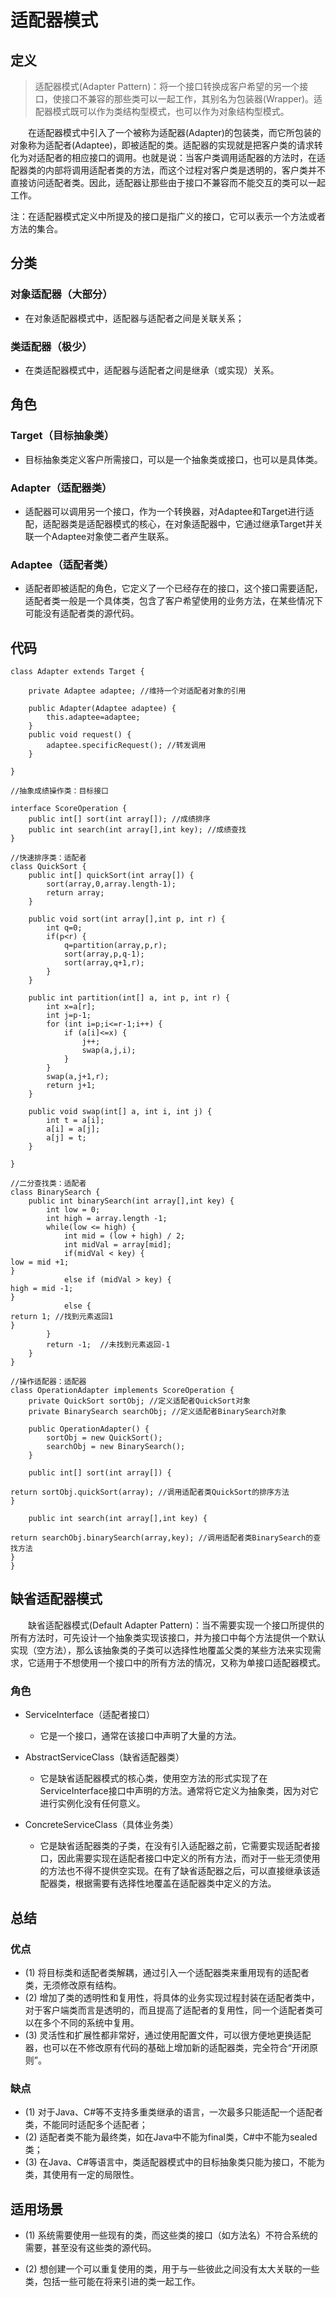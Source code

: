 # 适配器模式

## 定义

> 适配器模式(Adapter Pattern)：将一个接口转换成客户希望的另一个接口，使接口不兼容的那些类可以一起工作，其别名为包装器(Wrapper)。适配器模式既可以作为类结构型模式，也可以作为对象结构型模式。

&#8195;&#8195;在适配器模式中引入了一个被称为适配器(Adapter)的包装类，而它所包装的对象称为适配者(Adaptee)，即被适配的类。适配器的实现就是把客户类的请求转化为对适配者的相应接口的调用。也就是说：当客户类调用适配器的方法时，在适配器类的内部将调用适配者类的方法，而这个过程对客户类是透明的，客户类并不直接访问适配者类。因此，适配器让那些由于接口不兼容而不能交互的类可以一起工作。

注：在适配器模式定义中所提及的接口是指广义的接口，它可以表示一个方法或者方法的集合。

## 分类

### 对象适配器（大部分）

- 在对象适配器模式中，适配器与适配者之间是关联关系；

### 类适配器（极少）

- 在类适配器模式中，适配器与适配者之间是继承（或实现）关系。

## 角色

### Target（目标抽象类）

- 目标抽象类定义客户所需接口，可以是一个抽象类或接口，也可以是具体类。

### Adapter（适配器类）

- 适配器可以调用另一个接口，作为一个转换器，对Adaptee和Target进行适配，适配器类是适配器模式的核心，在对象适配器中，它通过继承Target并关联一个Adaptee对象使二者产生联系。

### Adaptee（适配者类）

- 适配者即被适配的角色，它定义了一个已经存在的接口，这个接口需要适配，适配者类一般是一个具体类，包含了客户希望使用的业务方法，在某些情况下可能没有适配者类的源代码。

## 代码

```
class Adapter extends Target {

    private Adaptee adaptee; //维持一个对适配者对象的引用
    
    public Adapter(Adaptee adaptee) {
    	this.adaptee=adaptee;
    }
    public void request() {
    	adaptee.specificRequest(); //转发调用
    }

}

//抽象成绩操作类：目标接口

interface ScoreOperation {
	public int[] sort(int array[]); //成绩排序
	public int search(int array[],int key); //成绩查找
}

//快速排序类：适配者
class QuickSort {
	public int[] quickSort(int array[]) {
		sort(array,0,array.length-1);
		return array;
	}

    public void sort(int array[],int p, int r) {
    	int q=0;
    	if(p<r) {
    		q=partition(array,p,r);
    		sort(array,p,q-1);
            sort(array,q+1,r);
    	}
    }
     
    public int partition(int[] a, int p, int r) {
    	int x=a[r];
    	int j=p-1;
    	for (int i=p;i<=r-1;i++) {
    		if (a[i]<=x) {
    			j++;
    			swap(a,j,i);
    		}
    	}
    	swap(a,j+1,r);
    	return j+1;	
    }
     
    public void swap(int[] a, int i, int j) {   
        int t = a[i];   
        a[i] = a[j];   
        a[j] = t;   
    }

}

//二分查找类：适配者
class BinarySearch {
	public int binarySearch(int array[],int key) {
		int low = 0;
		int high = array.length -1;
		while(low <= high) {
			int mid = (low + high) / 2;
			int midVal = array[mid];
			if(midVal < key) {  
low = mid +1;  
}
			else if (midVal > key) {  
high = mid -1;  
}
			else {  
return 1; //找到元素返回1  
}
		}
		return -1;  //未找到元素返回-1
	}
}

//操作适配器：适配器
class OperationAdapter implements ScoreOperation {
	private QuickSort sortObj; //定义适配者QuickSort对象
	private BinarySearch searchObj; //定义适配者BinarySearch对象

    public OperationAdapter() {
    	sortObj = new QuickSort();
    	searchObj = new BinarySearch();
    }
     
    public int[] sort(int array[]) {  

return sortObj.quickSort(array); //调用适配者类QuickSort的排序方法
}

    public int search(int array[],int key) {  

return searchObj.binarySearch(array,key); //调用适配者类BinarySearch的查找方法
}
}

```



##   缺省适配器模式

&#8195;&#8195;缺省适配器模式(Default Adapter Pattern)：当不需要实现一个接口所提供的所有方法时，可先设计一个抽象类实现该接口，并为接口中每个方法提供一个默认实现（空方法），那么该抽象类的子类可以选择性地覆盖父类的某些方法来实现需求，它适用于不想使用一个接口中的所有方法的情况，又称为单接口适配器模式。

### 角色

-  ServiceInterface（适配者接口）

	- 它是一个接口，通常在该接口中声明了大量的方法。

- AbstractServiceClass（缺省适配器类）

	- 它是缺省适配器模式的核心类，使用空方法的形式实现了在ServiceInterface接口中声明的方法。通常将它定义为抽象类，因为对它进行实例化没有任何意义。

- ConcreteServiceClass（具体业务类）

	- 它是缺省适配器类的子类，在没有引入适配器之前，它需要实现适配者接口，因此需要实现在适配者接口中定义的所有方法，而对于一些无须使用的方法也不得不提供空实现。在有了缺省适配器之后，可以直接继承该适配器类，根据需要有选择性地覆盖在适配器类中定义的方法。

## 总结

### 优点

-   (1) 将目标类和适配者类解耦，通过引入一个适配器类来重用现有的适配者类，无须修改原有结构。
-   (2) 增加了类的透明性和复用性，将具体的业务实现过程封装在适配者类中，对于客户端类而言是透明的，而且提高了适配者的复用性，同一个适配者类可以在多个不同的系统中复用。
-  (3) 灵活性和扩展性都非常好，通过使用配置文件，可以很方便地更换适配器，也可以在不修改原有代码的基础上增加新的适配器类，完全符合“开闭原则”。

### 缺点

- (1) 对于Java、C#等不支持多重类继承的语言，一次最多只能适配一个适配者类，不能同时适配多个适配者；
- (2) 适配者类不能为最终类，如在Java中不能为final类，C#中不能为sealed类；
-  (3) 在Java、C#等语言中，类适配器模式中的目标抽象类只能为接口，不能为类，其使用有一定的局限性。

## 适用场景

- (1) 系统需要使用一些现有的类，而这些类的接口（如方法名）不符合系统的需要，甚至没有这些类的源代码。

- (2) 想创建一个可以重复使用的类，用于与一些彼此之间没有太大关联的一些类，包括一些可能在将来引进的类一起工作。

